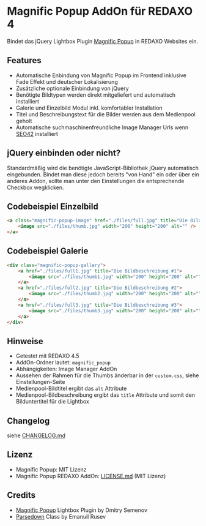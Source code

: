 Magnific Popup AddOn für REDAXO 4
=================================

Bindet das jQuery Lightbox Plugin [Magnific Popup](http://dimsemenov.com/plugins/magnific-popup/) in REDAXO Websites ein.

Features
--------

* Automatische Enbindung von Magnific Popup im Frontend inklusive Fade Effekt und deutscher Lokalisierung
* Zusätzliche optionale Einbindung von jQuery
* Benötigte Bildtypen werden direkt mitgeliefert und automatisch installiert
* Galerie und Einzelbild Modul inkl. komfortabler Installation
* Titel und Beschreibungstext für die Bilder werden aus dem Medienpool geholt
* Automatische suchmaschinenfreundliche Image Manager Urls wenn [SEO42](http://github.com/RexDude/seo42) installiert

jQuery einbinden oder nicht?
----------------------------

Standardmäßig wird die benötigte JavaScript-Bibliothek jQuery automatisch eingebunden. Bindet man diese jedoch bereits "von Hand" ein oder über ein anderes Addon, sollte man unter den Einstellungen die entsprechende Checkbox wegklicken. 

Codebeispiel Einzelbild
-----------------------

```html
<a class="magnific-popup-image" href="./files/full.jpg" title="Die Bildbeschreibung">
	<image src="./files/thumb.jpg" width="200" height="200" alt="" />
</a>
```

Codebeispiel Galerie
--------------------

```html
<div class="magnific-popup-gallery">
	<a href="./files/full1.jpg" title="Die Bildbeschreibung #1">
		<image src="./files/thumb1.jpg" width="200" height="200" alt="" />
	</a>
	<a href="./files/full2.jpg" title="Die Bildbeschreibung #2">
		<image src="./files/thumb2.jpg" width="200" height="200" alt="" />
	</a>
	<a href="./files/full3.jpg" title="Die Bildbeschreibung #3">
		<image src="./files/thumb3.jpg" width="200" height="200" alt="" />
	</a>
</div>
```

Hinweise
--------

* Getestet mit REDAXO 4.5
* AddOn-Ordner lautet: `magnific_popup`
* Abhängigkeiten: Image Manager AddOn
* Aussehen der Rahmen für die Thumbs änderbar in der `custom.css`, siehe Einstellungen-Seite
* Medienpool-Bildtitel ergibt das `alt` Attribute
* Medienpool-Bildbeschreibung ergibt das `title` Attribute und somit den Bilduntertitel für die Lightbox

Changelog
---------

siehe [CHANGELOG.md](CHANGELOG.md)

Lizenz
------

* Magnific Popup: MIT Lizenz
* Magnific Popup REDAXO AddOn: [LICENSE.md](LICENSE.md) (MIT Lizenz)

Credits
-------

* [Magnific Popup](http://dimsemenov.com/plugins/magnific-popup/) Lightbox Plugin by Dmitry Semenov
* [Parsedown](http://parsedown.org/) Class by Emanuil Rusev

